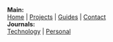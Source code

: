 **Main:** </br>
[Home](/index.html) |
[Projects](/projects.html) |
[Guides](/guides.html) |
[Contact](/contact.html) </br>
**Journals:** </br>
[Technology](/tech.html) |
[Personal](/personal.html)
